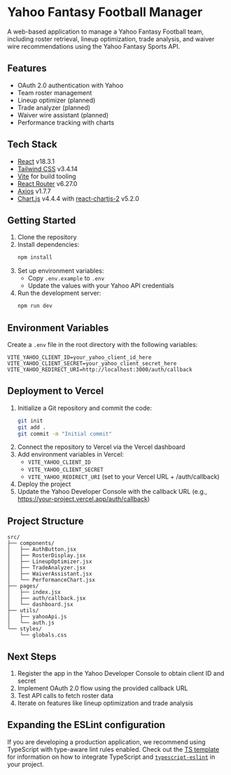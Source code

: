 # Yahoo Fantasy Football Manager

A web-based application to manage a Yahoo Fantasy Football team, including roster retrieval, lineup optimization, trade analysis, and waiver wire recommendations using the Yahoo Fantasy Sports API.

## Features

- OAuth 2.0 authentication with Yahoo
- Team roster management
- Lineup optimizer (planned)
- Trade analyzer (planned)
- Waiver wire assistant (planned)
- Performance tracking with charts

## Tech Stack

- [React](https://reactjs.org/) v18.3.1
- [Tailwind CSS](https://tailwindcss.com/) v3.4.14
- [Vite](https://vitejs.dev/) for build tooling
- [React Router](https://reactrouter.com/) v6.27.0
- [Axios](https://axios-http.com/) v1.7.7
- [Chart.js](https://www.chartjs.org/) v4.4.4 with [react-chartjs-2](https://react-chartjs-2.js.org/) v5.2.0

## Getting Started

1. Clone the repository
2. Install dependencies:
   ```bash
   npm install
   ```
3. Set up environment variables:
   - Copy `.env.example` to `.env`
   - Update the values with your Yahoo API credentials
4. Run the development server:
   ```bash
   npm run dev
   ```

## Environment Variables

Create a `.env` file in the root directory with the following variables:

```
VITE_YAHOO_CLIENT_ID=your_yahoo_client_id_here
VITE_YAHOO_CLIENT_SECRET=your_yahoo_client_secret_here
VITE_YAHOO_REDIRECT_URI=http://localhost:3000/auth/callback
```

## Deployment to Vercel

1. Initialize a Git repository and commit the code:
   ```bash
   git init
   git add .
   git commit -m "Initial commit"
   ```
2. Connect the repository to Vercel via the Vercel dashboard
3. Add environment variables in Vercel:
   - `VITE_YAHOO_CLIENT_ID`
   - `VITE_YAHOO_CLIENT_SECRET`
   - `VITE_YAHOO_REDIRECT_URI` (set to your Vercel URL + /auth/callback)
4. Deploy the project
5. Update the Yahoo Developer Console with the callback URL (e.g., https://your-project.vercel.app/auth/callback)

## Project Structure

```
src/
├── components/
│   ├── AuthButton.jsx
│   ├── RosterDisplay.jsx
│   ├── LineupOptimizer.jsx
│   ├── TradeAnalyzer.jsx
│   ├── WaiverAssistant.jsx
│   └── PerformanceChart.jsx
├── pages/
│   ├── index.jsx
│   ├── auth/callback.jsx
│   └── dashboard.jsx
├── utils/
│   ├── yahooApi.js
│   └── auth.js
└── styles/
    └── globals.css
```

## Next Steps

1. Register the app in the Yahoo Developer Console to obtain client ID and secret
2. Implement OAuth 2.0 flow using the provided callback URL
3. Test API calls to fetch roster data
4. Iterate on features like lineup optimization and trade analysis

## Expanding the ESLint configuration

If you are developing a production application, we recommend using TypeScript with type-aware lint rules enabled. Check out the [TS template](https://github.com/vitejs/vite/tree/main/packages/create-vite/template-react-ts) for information on how to integrate TypeScript and [`typescript-eslint`](https://typescript-eslint.io) in your project.
